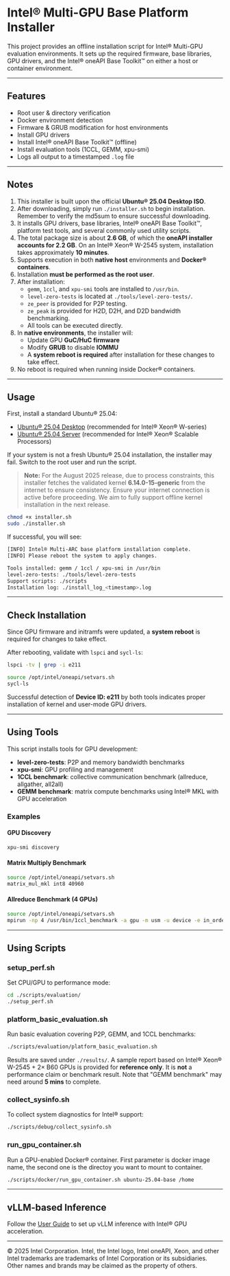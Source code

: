 # Intel® Multi-GPU Base Platform Installer

This project provides an offline installation script for Intel® Multi-GPU evaluation environments. It sets up the required firmware, base libraries, GPU drivers, and the Intel® oneAPI Base Toolkit™ on either a host or container environment.

---

## Features

- Root user & directory verification
- Docker environment detection
- Firmware & GRUB modification for host environments
- Install GPU drivers
- Install Intel® oneAPI Base Toolkit™ (offline)
- Install evaluation tools (1CCL, GEMM, xpu-smi)
- Logs all output to a timestamped `.log` file

---

## Notes

1. This installer is built upon the official **Ubuntu® 25.04 Desktop ISO**.
2. After downloading, simply run `./installer.sh` to begin installation. Remember to verify the md5sum to ensure successful downloading.
3. It installs GPU drivers, base libraries, Intel® oneAPI Base Toolkit™, platform test tools, and several commonly used utility scripts.
4. The total package size is about **2.6 GB**, of which the **oneAPI installer accounts for 2.2 GB**. On an Intel® Xeon® W-2545 system, installation takes approximately **10 minutes**.
5. Supports execution in both **native host** environments and **Docker® containers**.
6. Installation **must be performed as the root user**.
7. After installation:
   - `gemm`, `1ccl`, and `xpu-smi` tools are installed to `/usr/bin`.
   - `level-zero-tests` is located at `./tools/level-zero-tests/`.
   - `ze_peer` is provided for P2P testing.
   - `ze_peak` is provided for H2D, D2H, and D2D bandwidth benchmarking.
   - All tools can be executed directly.
8. In **native environments**, the installer will:
   - Update GPU **GuC/HuC firmware**
   - Modify **GRUB** to disable **IOMMU**
   - A **system reboot is required** after installation for these changes to take effect.
9. No reboot is required when running inside Docker® containers.

---

## Usage

First, install a standard Ubuntu® 25.04:

- [Ubuntu® 25.04 Desktop](https://releases.ubuntu.com/25.04/ubuntu-25.04-desktop-amd64.iso) (recommended for Intel® Xeon® W-series)
- [Ubuntu® 25.04 Server](https://releases.ubuntu.com/25.04/ubuntu-25.04-live-server-amd64.iso) (recommended for Intel® Xeon® Scalable Processors)

If your system is not a fresh Ubuntu® 25.04 installation, the installer may fail. Switch to the root user and run the script.

> **Note:** For the August 2025 release, due to process constraints, this installer fetches the validated kernel **6.14.0-15-generic** from the internet to ensure consistency. Ensure your internet connection is active before proceeding. We aim to fully support offline kernel installation in the next release.

```bash
chmod +x installer.sh
sudo ./installer.sh
```

If successful, you will see:

```bash
[INFO] Intel® Multi-ARC base platform installation complete.
[INFO] Please reboot the system to apply changes.

Tools installed: gemm / 1ccl / xpu-smi in /usr/bin
level-zero-tests: ./tools/level-zero-tests
Support scripts: ./scripts
Installation log: ./install_log_<timestamp>.log
```

---

## Check Installation

Since GPU firmware and initramfs were updated, a **system reboot** is required for changes to take effect.

After rebooting, validate with `lspci` and `sycl-ls`:

```bash
lspci -tv | grep -i e211
```

```bash
source /opt/intel/oneapi/setvars.sh
sycl-ls
```

Successful detection of **Device ID: e211** by both tools indicates proper installation of kernel and user-mode GPU drivers.

---

## Using Tools

This script installs tools for GPU development:

- **level-zero-tests**: P2P and memory bandwidth benchmarks
- **xpu-smi**: GPU profiling and management
- **1CCL benchmark**: collective communication benchmark (allreduce, allgather, all2all)
- **GEMM benchmark**: matrix compute benchmarks using Intel® MKL with GPU acceleration

### Examples

#### GPU Discovery

```bash
xpu-smi discovery
```

#### Matrix Multiply Benchmark

```bash
source /opt/intel/oneapi/setvars.sh
matrix_mul_mkl int8 40960
```

#### Allreduce Benchmark (4 GPUs)

```bash
source /opt/intel/oneapi/setvars.sh
mpirun -np 4 /usr/bin/1ccl_benchmark -a gpu -m usm -u device -e in_order -l allreduce -i 50 -w 20 -f 512 -t 67108864 -j off -p 0 -d float16 -q 0 -o allreduce_outplace_128M.csv
```

---

## Using Scripts

### setup_perf.sh

Set CPU/GPU to performance mode:

```bash
cd ./scripts/evaluation/
./setup_perf.sh
```

### platform_basic_evaluation.sh

Run basic evaluation covering P2P, GEMM, and 1CCL benchmarks:

```bash
./scripts/evaluation/platform_basic_evaluation.sh
```

Results are saved under `./results/`. A sample report based on Intel® Xeon® W-2545 + 2× B60 GPUs is provided for **reference only**. It is **not** a performance claim or benchmark result.
Note that "GEMM benchmark" may need around **5 mins** to complete.

### collect_sysinfo.sh

To collect system diagnostics for Intel® support:

```bash
./scripts/debug/collect_sysinfo.sh
```

### run_gpu_container.sh

Run a GPU-enabled Docker® container. First parameter is docker image name, the second one is the directoy you want to mount to container.


```bash
./scripts/docker/run_gpu_container.sh ubuntu-25.04-base /home
```

---

## vLLM-based Inference

Follow the [User Guide](https://github.com/intel/llm-scaler/tree/main/vllm#11-pulling-and-running-the-vllm-docker-container) to set up vLLM inference with Intel® GPU acceleration.

---

© 2025 Intel Corporation. Intel, the Intel logo, Intel oneAPI, Xeon, and other Intel trademarks are trademarks of Intel Corporation or its subsidiaries. Other names and brands may be claimed as the property of others.
